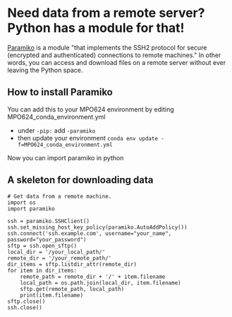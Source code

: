 # Need data from a remote server? Python has a module for that!
[Paramiko](https://github.com/paramiko/paramiko) is a module "that implements the SSH2 protocol for secure (encrypted and authenticated) connections to remote machines."
In other words, you can access and download files on a remote server without ever leaving the Python space.

## How to install Paramiko
You can add this to your MPO624 environment by editing MPO624_conda_environment.yml
* under `-pip:` add `-paramiko`
* then update your environment `conda env update -f=MPO624_conda_environment.yml` 

Now you can import paramiko in python

## A skeleton for downloading data
```
# Get data from a remote machine.
import os
import paramiko 

ssh = paramiko.SSHClient()
ssh.set_missing_host_key_policy(paramiko.AutoAddPolicy())
ssh.connect('ssh.example.com', username="your_name", password="your_password")
sftp = ssh.open_sftp()
local_dir = '/your_local_path/'
remote_dir = '/your_remote_path/'
dir_items = sftp.listdir_attr(remote_dir)
for item in dir_items:
    remote_path = remote_dir + '/' + item.filename         
    local_path = os.path.join(local_dir, item.filename)
    sftp.get(remote_path, local_path)
    print(item.filename)
sftp.close()
ssh.close()
```    


